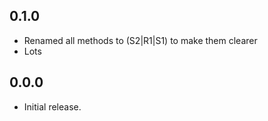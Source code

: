 ## 0.1.0

* Renamed all methods to (S2|R1|S1) to make them clearer
* Lots

## 0.0.0

* Initial release.

